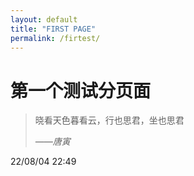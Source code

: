 ```yaml
---
layout: default
title: "FIRST PAGE"
permalink: /firtest/
---
```


# 第一个测试分页面

> 晓看天色暮看云，行也思君，坐也思君
> 
>*——唐寅*

22/08/04 22:49
